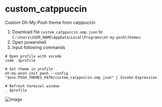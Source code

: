 # custom_catppuccin
Custom Oh-My-Posh theme from catppuccin

1. Download flie `custom_catppuccin.omp.json` to `C:\Users\USER_NAME\AppData\Local\Programs\oh-my-posh\themes`.
2. Open powershell
3. Input following commands
```
# Open profile with vscode
code .$profile

# Set theme in profile
oh-my-posh init pwsh --config "$env:POSH_THEMES_PATH/custom_catppuccin.omp.json" | Invoke-Expression

# Refresh terminal window
. $profile
```

![image](https://github.com/user-attachments/assets/1071f6ef-c27f-469b-abad-53e5ca36fca6)
